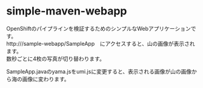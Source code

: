 # simple-maven-webapp

OpenShiftのパイプラインを検証するためのシンプルなWebアプリケーションです。  
http://<YourHost>/sample-webapp/SampleApp　にアクセスすると、山の画像が表示されます。  
数秒ごとに4枚の写真が切り替わります。  
  

SampleApp.javaのyama.jsをumi.jsに変更すると、表示される画像が山の画像から海の画像に変わります。
